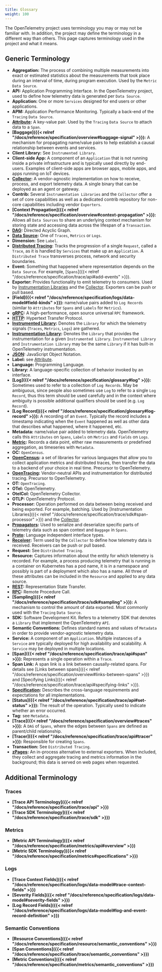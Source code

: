 ```yaml
---
title: Glossary
weight: 100
---
```


The OpenTelemetry project uses terminology you may or may not be familiar with.
In addition, the project may define the terminology in a different way than
others. This page captures terminology used in the project and what it means.

## Generic Terminology

- **Aggregation:** The process of combining multiple measurements into exact or
  estimated statistics about the measurements that took place during an interval
  of time, during program execution. Used by the `Metric` `Data Source`.
- **API:** Application Programming Interface. In the OpenTelemetry project, used
  to define how telemetry data is generated per `Data Source`.
- **Application:** One or more `Services` designed for end users or other
  applications.
- **APM:** Application Performance Monitoring. Typically a back-end of the
  `Tracing` `Data Source`.
- <a id="attribute"></a> **[Attribute][]:** A key-value pair. Used by the
  `Tracing` `Data Source` to attach data to a `Span`.
- **[Baggage]({{< relref "/docs/reference/specification/overview#baggage-signal" >}}):**
  A mechanism for propagating name/value pairs to help establish a causal
  relationship between events and services.
- **Client Library:** See `Instrumented Library`.
- **Client-side App:** A component of an `Application` that is not running
  inside a private infrastructure and is typically used directly by end-users.
  Examples of client-side apps are browser apps, mobile apps, and apps running
  on IoT devices.
- **[Collector](/docs/collector/):** A vendor-agnostic implementation on how to
  receive, process, and export telemetry data. A single binary that can be
  deployed as an agent or gateway.
- **Contrib:** Several `Instrumentation Libraries` and the `Collector` offer a
  set of core capabilities as well as a dedicated contrib repository for
  non-core capabilities including vendor `Exporters`.
- **[Context
  Propagation]({{< relref "/docs/reference/specification/overview#context-propagation" >}}):**
  Allows all `Data Sources` to share an underlying context mechanism for storing
  state and accessing data across the lifespan of a `Transaction`.
- **[DAG](https://en.wikipedia.org/wiki/Directed_acyclic_graph):** Directed
  Acyclic Graph.
- **[Data Source](/docs/concepts/data-sources):** One of `Traces`, `Metrics` or
  `Logs`.
- **Dimension:** See `Label`.
- **[Distributed Tracing](/docs/concepts/data-sources/#traces):** Tracks the
  progression of a single `Request`, called a `Trace`, as it is handled by
  `Services` that make up an `Application`. A `Distributed Trace` transverses
  process, network and security boundaries.
- **Event:** Something that happened where representation depends on the
  `Data Source`. For example,
  [`Spans`]({{< relref "/docs/reference/specification/trace/api#add-events" >}}).
- **Exporter:** Provides functionality to emit telemetry to consumers. Used by
  [Instrumentation Libraries][spec-exporter-lib] and the
  [Collector](/docs/collector/configuration#basics). Exporters can be push or
  pull based.
- **[Field]({{< relref "/docs/reference/specification/logs/data-model#field-kinds" >}}):**
  name/value pairs added to `Log Records` (similar to `Attributes` for `Spans`
  and `Labels` for `Metrics`).
- **[gRPC](https://grpc.io):** A high-performance, open source universal `RPC`
  framework.
- **[HTTP](https://en.wikipedia.org/wiki/Hypertext_Transfer_Protocol):**
  Hypertext Transfer Protocol.
- **[Instrumented Library][spec-instrumented-lib]:** Denotes the `Library` for
  which the telemetry signals (`Traces`, `Metrics`, `Logs`) are gathered.
- **[Instrumentation Library][spec-instrumentation-lib]:** Denotes the `Library`
  that provides the instrumentation for a given `Instrumented Library`.
  `Instrumented Library` and `Instrumentation Library` may be the same `Library`
  if it has built-in OpenTelemetry instrumentation.
- **[JSON](https://en.wikipedia.org/wiki/JSON):** JavaScript Object Notation.
- **Label:** see [Attribute](#attribute).
- **Language:** Programming Language.
- **Library:** A language-specific collection of behavior invoked by an
  interface.
- **[Log]({{< relref "/docs/reference/specification/glossary#log" >}}):**
  Sometimes used to refer to a collection of `Log Records`. May be ambiguous,
  since people also sometimes use `Log` to refer to a single `Log Record`, thus
  this term should be used carefully and in the context where ambiguity is
  possible additional qualifiers should be used (e.g. `Log Record`).
- **[Log
  Record]({{< relref "/docs/reference/specification/glossary#log-record" >}}):**
  A recording of an `Event`. Typically the record includes a timestamp
  indicating when the `Event` happened as well as other data that describes what
  happened, where it happened, etc.
- **Metadata:** name/value pair added to telemetry data. OpenTelemetry calls
  this `Attributes` on `Spans`, `Labels` on `Metrics` and `Fields` on `Logs`.
- **[Metric](/docs/concepts/data-sources/#metrics):** Records a data point,
  either raw measurements or predefined aggregation, as timeseries with
  `Metadata`.
- **OC:** `OpenCensus`.
- **[OpenCensus](https://opencensus.io):** a set of libraries for various
  languages that allow you to collect application metrics and distributed
  traces, then transfer the data to a backend of your choice in real time.
  Precursor to OpenTelemetry.
- **[OpenTracing](https://opentracing.io):** Vendor-neutral APIs and
  instrumentation for distributed tracing. Precursor to OpenTelemetry.
- **OT:** `OpenTracing`.
- **OTel:** OpenTelemetry.
- **OtelCol:** OpenTelemetry Collector.
- **OTLP:** OpenTelemetry Protocol.
- **Processor:** Operation performed on data between being received and being
  exported. For example, batching. Used by [Instrumentation
  Libraries]({{< relref "/docs/reference/specification/trace/sdk#span-processor" >}})
  and the [Collector](/docs/collector/configuration/#processors).
- **[Propagators](/docs/instrumentation/go/manual/#propagators-and-context):**
  Used to serialize and deserialize specific parts of telemetry data such as
  span context and `Baggage` in `Spans`.
- **[Proto](https://github.com/open-telemetry/opentelemetry-proto):** Language
  independent interface types.
- **[Receiver](/docs/collector/configuration/#receivers):** Term used by the
  `Collector` to define how telemetry data is received. Receivers can be push or
  pull based.
- **Request:** See `Distributed Tracing`.
- **Resource:** Captures information about the entity for which telemetry is
  recorded. For example, a process producing telemetry that is running in a
  container on Kubernetes has a pod name, it is in a namespace and possibly is
  part of a deployment which also has a name. All three of these attributes can
  be included in the `Resource` and applied to any data source.
- **[REST](https://en.wikipedia.org/wiki/Representational_state_transfer):**
  Representation State Transfer.
- **[RPC](https://en.wikipedia.org/wiki/Remote_procedure_call):** Remote
  Procedure Call.
- **[Sampling]({{< relref "/docs/reference/specification/trace/sdk#sampling" >}}):**
  A mechanism to control the amount of data exported. Most commonly used with
  the `Tracing` `Data Source`.
- **SDK:** Software Development Kit. Refers to a telemetry SDK that denotes a
  `Library` that implement the OpenTelemetry `API`.
- **Semantic Conventions:** Defines standard names and values of `Metadata` in
  order to provide vendor-agnostic telemetry data.
- **Service:** A component of an `Application`. Multiple instances of a
  `Service` are typically deployed for high availability and scalability. A
  `Service` may be deployed in multiple locations.
- **[Span]({{< relref "/docs/reference/specification/trace/api#span" >}}):**
  Represents a single operation within a `Trace`.
- **Span Link:** A span link is a link between causally-related spans. For
  details see [Links between
  spans]({{< relref "/docs/reference/specification/overview#links-between-spans" >}})
  and [Specifying
  Links]({{< relref "/docs/reference/specification/trace/api#specifying-links" >}}).
- **[Specification](/docs/concepts/components/#specification):** Describes the
  cross-language requirements and expectations for all implementations.
- **[Status]({{< relref "/docs/reference/specification/trace/api#set-status" >}}):**
  The result of the operation. Typically used to indicate whether an error
  occurred.
- **Tag:** see `Metadata`.
- **[Trace]({{< relref "/docs/reference/specification/overview#traces" >}}):** A
  `DAG` of `Spans`, where the edges between `Spans` are defined as parent/child
  relationship.
- **[Tracer]({{< relref "/docs/reference/specification/trace/api#tracer" >}}):**
  Responsible for creating `Spans`.
- **Transaction:** See `Distributed Tracing`.
- **[zPages][]:** An in-process alternative to external exporters. When
  included, they collect and aggregate tracing and metrics information in the
  background; this data is served on web pages when requested.

## Additional Terminology

### Traces

- **[Trace API
  Terminology]({{< relref "/docs/reference/specification/trace/api" >}})**
- **[Trace SDK
  Terminology]({{< relref "/docs/reference/specification/trace/sdk" >}})**

### Metrics

- **[Metric API
  Terminology]({{< relref "/docs/reference/specification/metrics/api#overview" >}})**
- **[Metric SDK
  Terminology]({{< relref "/docs/reference/specification/metrics#specifications" >}})**

### Logs

- **[Trace Context
  Fields]({{< relref "/docs/reference/specification/logs/data-model#trace-context-fields" >}})**
- **[Severity
  Fields]({{< relref "/docs/reference/specification/logs/data-model#severity-fields" >}})**
- **[Log Record
  Fields]({{< relref "/docs/reference/specification/logs/data-model#log-and-event-record-definition" >}})**

### Semantic Conventions

- **[Resource
  Conventions]({{< relref "/docs/reference/specification/resource/semantic_conventions" >}})**
- **[Span
  Conventions]({{< relref "/docs/reference/specification/trace/semantic_conventions" >}})**
- **[Metric
  Conventions]({{< relref "/docs/reference/specification/metrics/semantic_conventions" >}})**

[attribute]: /docs/reference/specification/common/#attributes
[spec-exporter-lib]: /docs/reference/specification/glossary/#exporter-library
[spec-instrumentation-lib]:
  /docs/reference/specification/glossary/#instrumentation-library
[spec-instrumented-lib]:
  /docs/reference/specification/glossary/#instrumented-library
[zpages]:
  https://github.com/open-telemetry/opentelemetry-specification/blob/main/experimental/trace/zpages.md
